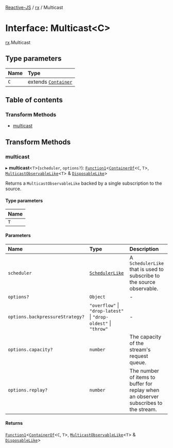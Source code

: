 [Reactive-JS](../README.md) / [rx](../modules/rx.md) / Multicast

# Interface: Multicast<C\>

[rx](../modules/rx.md).Multicast

## Type parameters

| Name | Type |
| :------ | :------ |
| `C` | extends [`Container`](containers.Container-1.md) |

## Table of contents

### Transform Methods

- [multicast](rx.Multicast.md#multicast)

## Transform Methods

### multicast

▸ **multicast**<`T`\>(`scheduler`, `options?`): [`Function1`](../modules/functions.md#function1)<[`ContainerOf`](../modules/containers.md#containerof)<`C`, `T`\>, [`MulticastObservableLike`](rx.MulticastObservableLike.md)<`T`\> & [`DisposableLike`](util.DisposableLike.md)\>

Returns a `MulticastObservableLike` backed by a single subscription to the source.

#### Type parameters

| Name |
| :------ |
| `T` |

#### Parameters

| Name | Type | Description |
| :------ | :------ | :------ |
| `scheduler` | [`SchedulerLike`](util.SchedulerLike.md) | A `SchedulerLike` that is used to subscribe to the source observable. |
| `options?` | `Object` | - |
| `options.backpressureStrategy?` | ``"overflow"`` \| ``"drop-latest"`` \| ``"drop-oldest"`` \| ``"throw"`` | - |
| `options.capacity?` | `number` | The capacity of the stream's request queue. |
| `options.replay?` | `number` | The number of items to buffer for replay when an observer subscribes to the stream. |

#### Returns

[`Function1`](../modules/functions.md#function1)<[`ContainerOf`](../modules/containers.md#containerof)<`C`, `T`\>, [`MulticastObservableLike`](rx.MulticastObservableLike.md)<`T`\> & [`DisposableLike`](util.DisposableLike.md)\>

